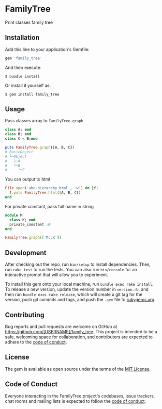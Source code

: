 # FamilyTree

Print classes family tree

## Installation

Add this line to your application's Gemfile:

```ruby
gem 'family_tree'
```

And then execute:

    $ bundle install

Or install it yourself as:

    $ gem install family_tree

## Usage

Pass classes array to `FamilyTree.graph`

```ruby
class A; end
class B; end
class C < B;end

puts FamilyTree.graph([A, B, C])
# BasicObject
# └─Object
#   ├─A
#   └─B
#     └─C
```

You can output to html

```ruby
File.open('abc-hierarchy.html', 'w') do |f|
  f.puts FamilyTree.html([A, B, C])
end
```

For private constant, pass full name in string

```ruby
module M
  class K; end
  private_constant :K
end

FamilyTree.graph(['M::K'])
```

## Development

After checking out the repo, run `bin/setup` to install dependencies. Then, run `rake test` to run the tests. You can also run `bin/console` for an interactive prompt that will allow you to experiment.

To install this gem onto your local machine, run `bundle exec rake install`. To release a new version, update the version number in `version.rb`, and then run `bundle exec rake release`, which will create a git tag for the version, push git commits and tags, and push the `.gem` file to [rubygems.org](https://rubygems.org).

## Contributing

Bug reports and pull requests are welcome on GitHub at https://github.com/[USERNAME]/family_tree. This project is intended to be a safe, welcoming space for collaboration, and contributors are expected to adhere to the [code of conduct](https://github.com/[USERNAME]/family_tree/blob/master/CODE_OF_CONDUCT.md).


## License

The gem is available as open source under the terms of the [MIT License](https://opensource.org/licenses/MIT).

## Code of Conduct

Everyone interacting in the FamilyTree project's codebases, issue trackers, chat rooms and mailing lists is expected to follow the [code of conduct](https://github.com/[USERNAME]/family_tree/blob/master/CODE_OF_CONDUCT.md).
